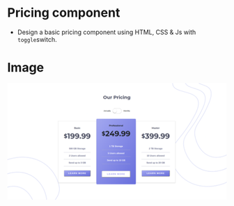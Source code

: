 # Pricing component
* Design a basic pricing component using HTML, CSS & Js with `toggle`switch.

# Image
![image](src/images/1.png)